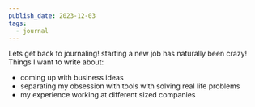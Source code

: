 ```yaml
---
publish_date: 2023-12-03
tags:
  - journal
---
```

Lets get back to journaling! starting a new job has naturally been crazy! Things I want to write about:

- coming up with business ideas
- separating my obsession with tools with solving real life problems
- my experience working at different sized companies
